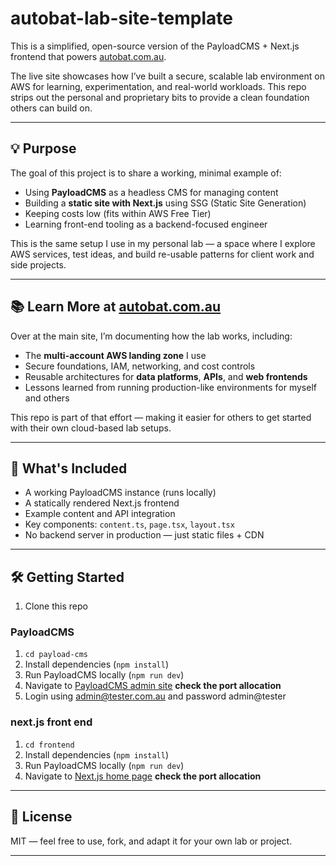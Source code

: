 # autobat-lab-site-template

This is a simplified, open-source version of the PayloadCMS + Next.js frontend that powers [autobat.com.au](https://autobat.com.au).

The live site showcases how I’ve built a secure, scalable lab environment on AWS for learning, experimentation, and real-world workloads. This repo strips out the personal and proprietary bits to provide a clean foundation others can build on.

---

## 💡 Purpose

The goal of this project is to share a working, minimal example of:

- Using **PayloadCMS** as a headless CMS for managing content
- Building a **static site with Next.js** using SSG (Static Site Generation)
- Keeping costs low (fits within AWS Free Tier)
- Learning front-end tooling as a backend-focused engineer

This is the same setup I use in my personal lab — a space where I explore AWS services, test ideas, and build re-usable patterns for client work and side projects.

---

## 📚 Learn More at [autobat.com.au](https://autobat.com.au)

Over at the main site, I’m documenting how the lab works, including:

- The **multi-account AWS landing zone** I use
- Secure foundations, IAM, networking, and cost controls
- Reusable architectures for **data platforms**, **APIs**, and **web frontends**
- Lessons learned from running production-like environments for myself and others

This repo is part of that effort — making it easier for others to get started with their own cloud-based lab setups.

---

## 🚀 What's Included

- A working PayloadCMS instance (runs locally)
- A statically rendered Next.js frontend
- Example content and API integration
- Key components: `content.ts`, `page.tsx`, `layout.tsx`
- No backend server in production — just static files + CDN

---

## 🛠️ Getting Started

1. Clone this repo

### PayloadCMS
1. `cd payload-cms`
2. Install dependencies (`npm install`)  
3. Run PayloadCMS locally (`npm run dev`)  
4. Navigate to [PayloadCMS admin site](http://localhost:3000/admin) **check the port allocation**
5. Login using admin@tester.com.au and password admin@tester

### next.js front end
1. `cd frontend`
2. Install dependencies (`npm install`)  
3. Run PayloadCMS locally (`npm run dev`)  
4. Navigate to [Next.js home page](http://localhost:3001/) **check the port allocation**


---

## 📄 License

MIT — feel free to use, fork, and adapt it for your own lab or project.

---



